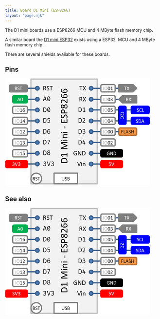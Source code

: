 ```yaml
---
title: Board D1 Mini (ESP8266)
layout: "page.njk"
---
```


The D1 mini boards use a ESP8266 MCU and 4 MByte flash memory chip.

A similar board the [D1 mini ESP32](/boards/esp32/d1miniesp32.md) exists
using a ESP32  MCU and 4 MByte flash memory chip.

There are several shields available for these boards.

## Pins

![d1mini pins](/boards/d1mini.png)


## See also

![d1mini pins](/boards/d1mini.png)
